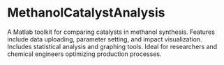 # MethanolCatalystAnalysis
A Matlab toolkit for comparing catalysts in methanol synthesis. Features include data uploading, parameter setting, and impact visualization. Includes statistical analysis and graphing tools. Ideal for researchers and chemical engineers optimizing production processes.
